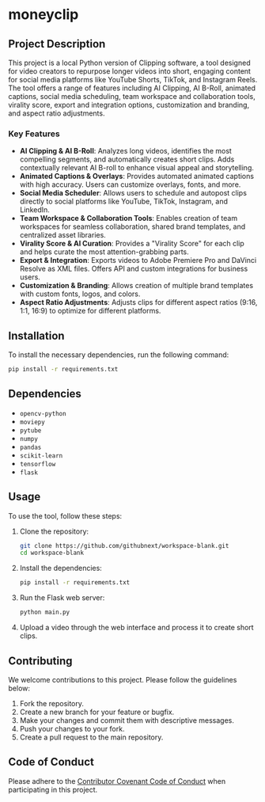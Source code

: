 # moneyclip

## Project Description

This project is a local Python version of Clipping software, a tool designed for video creators to repurpose longer videos into short, engaging content for social media platforms like YouTube Shorts, TikTok, and Instagram Reels. The tool offers a range of features including AI Clipping, AI B-Roll, animated captions, social media scheduling, team workspace and collaboration tools, virality score, export and integration options, customization and branding, and aspect ratio adjustments.

### Key Features

- **AI Clipping & AI B-Roll**: Analyzes long videos, identifies the most compelling segments, and automatically creates short clips. Adds contextually relevant AI B-roll to enhance visual appeal and storytelling.
- **Animated Captions & Overlays**: Provides automated animated captions with high accuracy. Users can customize overlays, fonts, and more.
- **Social Media Scheduler**: Allows users to schedule and autopost clips directly to social platforms like YouTube, TikTok, Instagram, and LinkedIn.
- **Team Workspace & Collaboration Tools**: Enables creation of team workspaces for seamless collaboration, shared brand templates, and centralized asset libraries.
- **Virality Score & AI Curation**: Provides a "Virality Score" for each clip and helps curate the most attention-grabbing parts.
- **Export & Integration**: Exports videos to Adobe Premiere Pro and DaVinci Resolve as XML files. Offers API and custom integrations for business users.
- **Customization & Branding**: Allows creation of multiple brand templates with custom fonts, logos, and colors.
- **Aspect Ratio Adjustments**: Adjusts clips for different aspect ratios (9:16, 1:1, 16:9) to optimize for different platforms.

## Installation

To install the necessary dependencies, run the following command:

```bash
pip install -r requirements.txt
```

## Dependencies

- `opencv-python`
- `moviepy`
- `pytube`
- `numpy`
- `pandas`
- `scikit-learn`
- `tensorflow`
- `flask`

## Usage

To use the tool, follow these steps:

1. Clone the repository:
   ```bash
   git clone https://github.com/githubnext/workspace-blank.git
   cd workspace-blank
   ```

2. Install the dependencies:
   ```bash
   pip install -r requirements.txt
   ```

3. Run the Flask web server:
   ```bash
   python main.py
   ```

4. Upload a video through the web interface and process it to create short clips.

## Contributing

We welcome contributions to this project. Please follow the guidelines below:

1. Fork the repository.
2. Create a new branch for your feature or bugfix.
3. Make your changes and commit them with descriptive messages.
4. Push your changes to your fork.
5. Create a pull request to the main repository.

## Code of Conduct

Please adhere to the [Contributor Covenant Code of Conduct](https://www.contributor-covenant.org/version/2/0/code_of_conduct/) when participating in this project.
